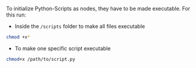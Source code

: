 To initialize Python-Scripts as nodes, they have to be made executable. For this run:
- Inside the ``/scripts`` folder to make all files executable
```zsh
chmod +x*
```
- To make one specific script executable
```zsh
chmod+x /path/to/script.py
```